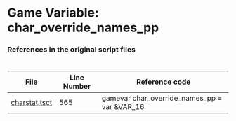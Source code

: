 # Game Variable: char_override_names_pp
### References in the original script files

#

| File | Line Number | Reference code |
| --- | --- | --- |
| [charstat.tsct](../../../out/charstat.tsct#L565) | 565 | gamevar char_override_names_pp = var &VAR_16 |
